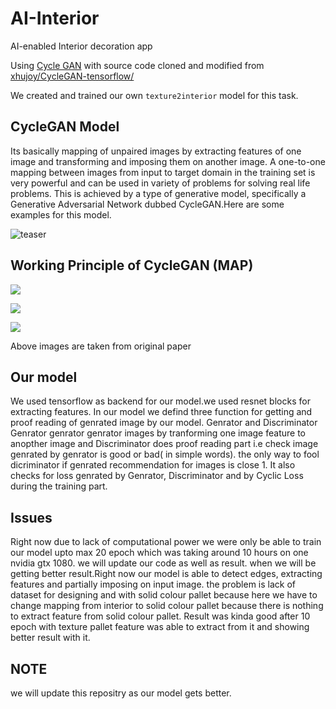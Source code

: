 # AI-Interior
AI-enabled Interior decoration app

Using [Cycle GAN](https://arxiv.org/abs/1703.10593) with source code cloned and modified from
[xhujoy/CycleGAN-tensorflow/](https://github.com/xhujoy/CycleGAN-tensorflow/)

We created and trained our own `texture2interior` model for this task.

## CycleGAN Model
Its basically mapping of unpaired images by extracting features of one image and transforming and imposing them on another image.
A one-to-one mapping between images from input to target domain in the training set is very powerful and can be used in variety of problems for solving real life problems. This is achieved by a type of generative model, specifically a Generative Adversarial Network dubbed CycleGAN.Here are some examples for this model.

![teaser](https://user-images.githubusercontent.com/31013555/35161803-46a3d952-fd67-11e7-8b87-bbca2191f245.jpg)

## Working Principle of CycleGAN (MAP)

![](https://github.com/hardikbansal/CycleGAN/blob/master/images/model.jpg)

![](https://github.com/hardikbansal/CycleGAN/blob/master/images/Generator.jpg)

![](https://github.com/hardikbansal/CycleGAN/blob/master/images/discriminator.jpg)

Above images are taken from original paper

## Our model 
We used tensorflow as backend for our model.we used resnet blocks for extracting features.
In our model we defind three function for getting and proof reading of genrated image by our model.
Genrator and Discriminator Genrator genrator genrator images by tranforming one image feature to anopther image and Discriminator does proof reading part i.e check image genrated by genrator is good or bad( in simple words). the only way to fool dicriminator if genrated recommendation for images is close 1.
It also checks for loss genrated by Genrator, Discriminator and by Cyclic Loss during the training part.

## Issues 
 Right now due to lack of computational power we were only be able to train our model upto max 20 epoch which was taking around 10 hours on one nvidia gtx 1080. we will update our code as well as result. when we will be getting better result.Right now our model is able to detect edges, extracting features and partially imposing on input image. the problem is lack of dataset for designing and with solid colour pallet because here we have to change mapping from interior to solid colour pallet because there is nothing to extract feature from solid colour pallet.
 Result was kinda good after 10 epoch with texture pallet feature was able to extract from it and showing better result with it.
 ## NOTE 
 we will update this repositry as our model gets better.
 
